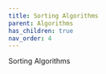 ```yaml
---
title: Sorting Algorithms
parent: Algorithms
has_children: true
nav_order: 4
---
```


Sorting Algorithms